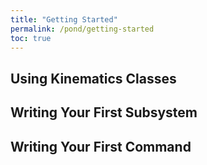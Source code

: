 ```yaml
---
title: "Getting Started"
permalink: /pond/getting-started
toc: true
---
```

## Using Kinematics Classes

## Writing Your First Subsystem

## Writing Your First Command
